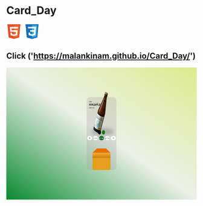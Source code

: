 #  Card_Day



<div>
  <img src="https://github.com/devicons/devicon/blob/master/icons/html5/html5-original.svg" title="html5" alt="html5" width="40" height="40"/>&nbsp
  <img src="https://github.com/devicons/devicon/blob/master/icons/css3/css3-original.svg" title="css" alt="css" width="40" height="40"/>&nbsp
<!--   <img src="https://github.com/devicons/devicon/blob/master/icons/javascript/javascript-original.svg" title="javascript" alt="javascript" width="40" height="40"/>&nbsp -->
</div>
 


## Click ('https://malankinam.github.io/Card_Day/')
 <img src="./screencapture-127-0-0-1-5500-index-html-2024-03-14-13_38_57.png" title="css"  width="750px" height="350px"/>
